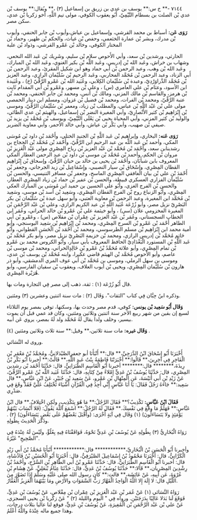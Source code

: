 ٧١٤٤ -** خ س:** يوسف بن عدي بن زريق بن إسماعيل (٣) ،** ويُقال:** يوسف بْن عدي بْن الصلت بن بسطام التَّيْمِيّ، أَبُو يعقوب الكوفي، مولى تيم اللَّهِ، أخو زكريا بْن عدي، سكن مصر.

**رَوَى عَن:** أسباط بن محمد القرشي، وإسماعيل بن عياش،وأيوب بْن جابر الحنفي، وأيوب بْن مدرك، وبشر بْن عمارة الخثعمي، وحفص بْن غياث، والحكم بْن ظهير، وحماد بْن المختار الكوفي، وخالد بْن عَمْرو القرشي، وذواد بْن علبة

الحارثي، ورشدين بْن سعد، وأبي الأَحوص سلام بْن سليم، وشَرِيك بْن عَبد الله النخعي، وشهاب بن خراش، وعَبد الله بْن إدريس، وعَبد اللَّه بْن بكير الغنوي، وعَبد الله بْن المبارك، وعَبد الله بْن وهب، وعبد الرحمن بْن أَبي حماد وهو ابن شكيل المقرئ، وعبد الرحمن بْن أَبي الزناد، وعبد الرحمن بْن مُحَمَّد المحاربي، وعَبد الرحيم بْن سُلَيْمان الرازي، وعبد العزيز بْن مُحَمَّد الدَّراوَرْدِيّ، وعبدة بْن سُلَيْمان الكِلابي، وعُبَيد الله بْن عَمْرو الرَّقِّيّ (خ) ، وعُبَيدة ابن الأسود، وعثام بْن علي العامري (س) ، وعلي بْن مسهر، وعَمْرو بْن أَبي المقدام ثَابِت بْن هرمز، والقاسم بْن مالك المزني، ومالك بْن أنس، ومحمد بْن جابر الحنفي، ومحمد بْن عتبة الرَّقِّيّ، ومحمد بْن الفرات، ومحمد بْن فضيل بْن غزوان، ومسلم ابن دينار الحمصي مولى علي بْن عَبْد اللَّهِ بْن عباس، والمطلب بْن زياد، ومعمر بْن سُلَيْمان الرَّقِّيّ، وموسى بْن إِبْرَاهِيم بْن كثير الأَنْصارِيّ، وأبي المغيرة النضر بْن إسماعيل، والهيثم بْن عدي الطائي، والوليد بْن كثير المزني، وأبي المحياة يحيى بْن يَعْلَى التَّيْمِيّ، ويوسف بْن مُحَمَّد بْن يزيد بْن صيفي بْن صهيب، وأبي بَكْر بْن عياش، وأبي خالد الأحمر، وأبي معاوية الضرير.

**رَوَى عَنه:** البخاري، وإبراهيم بْن عَبد اللَّهِ بْن الجنيد الختلي، وأَحْمَد بْن داود بْن مُوسَى المكي، وأحمد بْن عَبد اللَّه بن عبد الرحيم ابن الرَّقِّيّ، وأَحْمَد بْن مُحَمَّد بْن الحجاج بن رشدينابن سعد، وأَحْمَد بْن مُحَمَّد بْن عَبْد العزيز بْن رباح المِصْرِي مولى عَبْد الْعَزِيزِ بْن مروان بْن الحكم، وأحمد بْن مُحَمَّد بْن موسى بْن داود بْن عبد الرحمن العطار المكي المعروف بابن شبأَبَان، وأَحْمَد بْن يحيى بن خالد بن حيان الرَّقِّيّ، وإسحاق بْن إِبْرَاهِيم القطان المِصْرِي، وإِسْحَاق بْن سيار النصيبي، وإِسْمَاعِيل بْن زيد الجرجاني، وجعفر بْن أَحْمَدَ بْنِ علي بْن بيان الغافقي المِصْرِي الماسح، وجعفر بْن مسافر التنيسي، والحسن بْن سُلَيْمان الفزاري العسكري قبيطة، والحسن بْن عفير بْن حماد بْن زياد المِصْرِي العطار، والحسن بْن الفرج الغزي، وأَبُو علي الحسين بن حميد ابن مُوسَى بن المبارك العكي المِصْرِي، وأَبُو الزنباع روح بْن الفرج القطان المِصْرِي، وسَعِيد بْن أسد بْن موسى، وسَعِيد بْن مُحَمَّد ابن المغيرة، وعبد الرحمن بْن معاوية العتبي، وأبو سهل عبدة بْن سُلَيْمان بْن بكر البَصْرِيّ نزيل مصر، وأبو زُرْعَة عُبَيد اللَّهِ بْن عبد الكريم الرازي، وعلي بْن عَبْد الرَّحْمَنِ بْن المغيرة المخزومي علان (سي) ، وأبو خيثمة علي بْن عَمْرو بْن خالد الحراني، وعُمَر ابن الخطاب السجستاني، وعُمَر بْن عَبْد العزيز بْن عِمْران بْن مقلاص (س) ، وعَمْرو بْن أَبي الطاهر أَحْمَد بْن عَمْرو بْن السرح المِصْرِي، ومحمد بْن إِبْرَاهِيم بْن سَعِيد البوسنجي، وأبو أمية محمد ابن إِبْرَاهِيم بْن مسلم الطرسوسي، ومحمد بْن أَحْمَد بْن الْحَسَن القطواني، وأَبُو حَاتِم مُحَمَّد بْن إدريس الرازي، ومحمد بْن خزيمة البَصْرِيّ نزيل مصر، وأبو بكر مُحَمَّد بْن عَبد اللَّهِ بْنِ المستورد الْبَغْدَادِيّ الحافظ المعروف بأبي سيار، وأَبُو الكروس محمد بن عَمْرو بْن تمام المِصْرِي، وأبو علاثة مُحَمَّدُ بْنُ عَمْرو بْنِ خَالِدٍالحراني، ومحمد بْن موسى بْن عاصم، وأبو الأَحوص مُحَمَّد بْن الهيثم قاضي عكبرا، وابنه مُحَمَّد بْن يوسف بْن عدي، وموسى بن سهل الرملي، وموسى بن مُحَمَّد بْن أَبي عوف المري الدمشقي، وأبو ذر هارون بْن سُلَيْمان المِصْرِي، ويحيى بْن أيوب العلاف، ويعقوب بْن سفيان الفارسي، وأبو هُرَيْرة المِصْرِي.

قال أَبُو زُرْعَة (١) : ثقة، ذهب إلى مصر فِي التجارة ومات بها.

وذكره ابنُ حِبَّان فِي كتاب "الثقات"، وَقَال (٢) : مات سنة اثنتين وعشرين (٣) ومئتين.

**وَقَال أَبُو سَعِيد بْن يونس:** كوفي، قدم مصر وحدث بها، وسكنها، توفي بمصر يوم الثلاثاء لسبع إن بقين من شهر ربيع الأخر سنة اثنتين وثلاثين ومئتين، وكان قد عمي قبل أن يموت بيسير، وخلف ولدا يقال لَهُ مُحَمَّد ولد لَهُ بمصر، يروي عَن أبيه.

**وَقَال غيره:** مات سنة ثلاثين،** وقيل:** سنة ثلاث وثلاثين ومئتين (٤) .

وروى له النَّسَائي.

أَخْبَرَنَا أَبُو إِسْحَاقَ ابْنُ الدَّرَجِيِّ،** قال:** أَنْبَأَنَا أبو جعفرالصَّيْدَلانِيُّ، ومُحَمَّدُ بْنُ مَعْمَرِ بْنِ الْفَاخِرِ فِي آخِرِينَ،** قَالُوا:** أَخْبَرَتْنَا فَاطِمَةُ بِنْتُ عَبد اللَّهِ،** قَالَتْ:** أخبرنا أَبُو بَكْرِ بْنُ رِيذَةَ،******** قال:******** أخبرنا أَبُو الْقَاسِمِ الطَّبَرَانِيُّ، قال: حَدَّثَنَا أَحْمَد بْن رشدين المِصْرِي، قال: حَدَّثَنَا يُوسُفُ بْنُ عَدِيٍّ إِمْلاءً مِنْ كِتَابِهِ، قال: حَدَّثَنَا عُبَيد اللَّه بْنُ عَمْرو الرَّقِّيّ، عَنْ زَيْدِ بْنِ أَبي أُنَيْسَةَ، عَنِ الْمِنْهَالِ بْنِ عَمْرو، عَنْ سَعِيد بْنِ جُبَيْرٍ، عَنْ ابْنِ عَبَّاسٍ،** قال سَعِيد:** جَاءَهُ رَجُلٌ فَقَالَ: يَا أَبَا عَبَّاسٍ إِنِّي أَجِدُ فِي الْقُرْآنِ أَشْيَاءَ تَخْتَلِفُ عَلَيَّ فَقَدْ وقَعَ فِي صَدْرِي.

**فَقَالَ ابْنُ عَبَّاسٍ:** تَكْذِيبٌ؟** فَقَالَ الرَّجُلُ:** مَا هُوَ بِتَكْذِيبٍ، ولَكِنِ اخْتِلافٌ.** قال ابْنُ عَبَّاسٍ:** فَهَلُمَّ مَا وقَعَ فِي نَفْسِكَ.** فَقَالَ لَهُ الرَّجُلُ:** اسْمَعَ اللَّهَ يَقُولُ: (فَلا أَنْسَابَ بَيْنَهُمْ يَوْمَئِذٍ ولا يَتَسَاءَلُونَ) (١) وَقَال فِي آيَةٍ أُخْرَى: (وأَقْبَلَ بَعْضُهُمْ عَلَى بَعْضٍ يَتَسَاءَلُونَ) (٢) . وذَكَرَ الْحَدِيثَ بِطُولِهِ.

رَوَاهُ الْبُخَارِيُّ (٣) بِطُولِهِ عَنْ يُوسُفَ بْنِ عَدِيٍّ نَحْوَهُ، فَوَافَقْنَاهُ فِيهِ بِعُلُوٍّ، ولَيْسَ لَهُ عِنْدَهُ فِي "الصَّحِيحِ" غَيْرُهُ.

وأخبرنا أَبُو الْحَسَنِ بْنُ الْبُخَارِيِّ،************ قال:************ أَنْبَأَنَا مُحَمَّدُ بْنُ أَبي زَيْدٍ الْكَرَّانِيُّ، قال: أَخْبَرَنَا مَحْمُودُ بْنُ إِسْمَاعِيلَ الصَّيْرَفِيُّ، قال: أَخْبَرَنَا أَبُو الْحُسَيْنِ بْنُ فَاذْشَاهِ، قال: أخبرنا أَبُو الْقَاسِمِ الطَّبَرَانِيُّ، قال: حَدَّثَنَا عَمْرو بْنُ أَبي الطَّاهِرِ بْنِ السَّرْحِ، وأَحْمَدُ بْنُ رِشْدِينَ المِصْرِيان،** قَالا:** حَدَّثَنَا يُوسُفُ بْنُ عَدِيٍّ، قال: حَدَّثَنَا عِثَامُ بْنعَلِيٍّ، عَنْ هِشَامِ بْنِ عُرْوَةَ، عَن أَبِيهِ، عَنْ عَائِشَة،** قالت:** كان رسول الله صلى عَلَيْهِ وسَلَّمَ إِذَا تَضَوَّرَ مِنَ اللَّيْلِ قال: لا إِلَهَ إِلا اللَّهُ الْوَاحِدُ الْقَهَّارُ رَبُّ السَّمَوَاتِ والأَرْضِ ومَا بَيْنَهُمَا الْعَزِيزُ الْغَفَّارُ.

رَوَاهُ النَّسَائي (١) عَنْ عُمَر بْنِ عَبْد الْعَزِيزِ بْن عِمْران بْن مِقْلاصٍ، عَنْ يُوسُفَ بْنِ عَدِيٍّ، فَوَقَعَ لَنا بَدَلا عَالِيًا بِدَرَجَتَيْنِ. ورواه فِي " اليوم والليلة (٢) " عَنْ زكريا بْن يحيى السجزي، عَنْ علي بْن عَبْد الرَّحْمَنِ بْن الْمُغِيرَةِ، عَنْ يُوسُفَ بْنِ عَدِيٍّ، فوقع لنا عاليا بثلاث درجات، وهذا جميع ماله عِنْدَهُ واللَّهُ أَعْلَمُ.